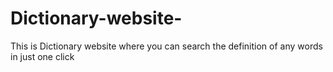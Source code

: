# Dictionary-website-
This is Dictionary  website where you can search the definition of any words in just one click
